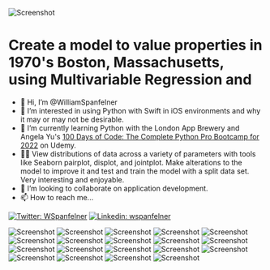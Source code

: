 ![Screenshot](day-80-Predict_House_Prices.png)

# Create a model to value properties in 1970's Boston, Massachusetts, using Multivariable Regression and 
- 👋 Hi, I’m @WilliamSpanfelner
- 👀 I’m interested in using Python with Swift in iOS environments and why it may or may not be desirable.
- 🌱 I’m currently learning Python with the London App Brewery and Angela Yu's [100 Days of Code: 
The Complete Python Pro Bootcamp for 2022](https://www.udemy.com/course/100-days-of-code/) on Udemy.  
- 🧑‍💻  View distributions of data across a variety of parameters with tools like Seaborn pairplot, displot, and jointplot. Make alterations to the model to improve it and test and train the model with a split data set.  Very interesting and enjoyable.  
- 💞️ I’m looking to collaborate on application development.
- 📫 How to reach me...

[//]: # ([![email]&#40;https://img.shields.io/badge/email-wil--1--am%40outlook.com-grey?style=plastic&#41;]&#40;mailto:wil-1-am@outlook.com&#41;)
[![Twitter: WSpanfelner](https://img.shields.io/twitter/follow/wspanfelner?style=plastic&logo=twitter&labelColor=success&logoColor=white)](https://twitter.com/WSpanfelner)
[![Linkedin: wspanfelner](https://img.shields.io/badge/-William_Spanfelner-blue?style=plastic&logo=Linkedin&logoColor=white&link=https://www.linkedin.com/in/wspanfelner)](https://www.linkedin.com/in/wspanfelner)

![Screenshot](1_Home_Price_Distribution.jpg)
![Screenshot](2_Commute_Distance.jpg)
![Screenshot](3_Rooms_per_home.jpg)
![Screenshot](4_Highway_Access.jpg)
![Screenshot](5_Access_to_river.jpg)
![Screenshot](7_Pollution_v_distance.jpg)
![Screenshot](8_Pollution_v_factories.jpg)
![Screenshot](9_Rooms_v_income.jpg)
![Screenshot](10_Income_v_HomePrice.jpg)
![Screenshot](11_Rooms_v_HomeValue.jpg)
![Screenshot](12_Actual_v_Prediction_Prices.jpg)
![Screenshot](13_Residuals_v_Predicted_Values.jpg)
![Screenshot](14_Prob_Density_v_Distance_from_Mean.jpg)
![Screenshot](15_Normal_Prices_Distribution.jpg)
![Screenshot](16_Model_Prices_Distribution.jpg)
![Screenshot](17_Actual_v_Predicted_Prices.jpg)
![Screenshot](18_Actual_v_Predicted_log_Prices.jpg)
![Screenshot](19_Residuals_v_Predicted_Values.jpg)
![Screenshot](20_Log_Residuals_v_Log_Predicted_Values.jpg)
